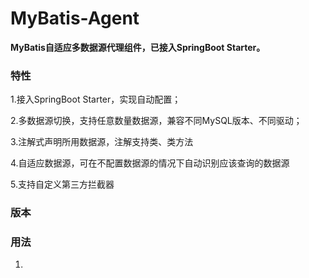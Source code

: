 # **MyBatis-Agent**

**MyBatis自适应多数据源代理组件，已接入SpringBoot Starter。**

### 特性

1.接入SpringBoot Starter，实现自动配置；

2.多数据源切换，支持任意数量数据源，兼容不同MySQL版本、不同驱动；

3.注解式声明所用数据源，注解支持类、类方法

4.自适应数据源，可在不配置数据源的情况下自动识别应该查询的数据源

5.支持自定义第三方拦截器

### 版本

### 用法

1.